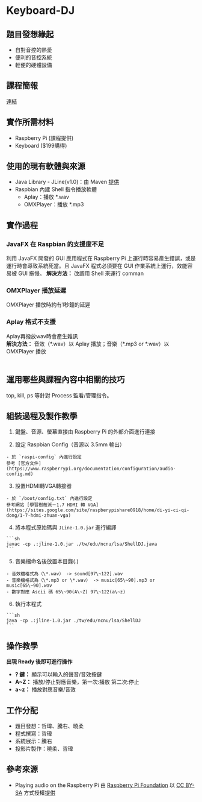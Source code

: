 # Keyboard-DJ

## 題目發想緣起

  - 自對音控的熱愛  
  - 便利的音控系統  
  - 輕便的硬體設備  
## 課程簡報
[連結](https://www.slideshare.net/slideshow/embed_code/key/bSf3Iz9NDK1lWp)
## 實作所需材料

  - Raspberry Pi (課程提供)  
  - Keyboard ($199購得)  

## 使用的現有軟體與來源

  - Java Library - JLine(v1.0)：由 Maven [提供](http://jline.sourceforge.net)
  - Raspbian 內建 Shell 指令播放軟體  
    - Aplay：播放 \*.wav
    - OMXPlayer：播放 \*.mp3

## 實作過程

### JavaFX 在 Raspbian 的支援度不足

利用 JavaFX 開發的 GUI 應用程式在 Raspberry Pi 上運行時容易產生錯誤，或是運行時會導致系統死當。且 JavaFX 程式必須要在 GUI 作業系統上運行，效能容易被 GUI 拖慢。
**解決方法：** 改調用 Shell 來運行 comman
　　
### OMXPlayer 播放延遲

OMXPlayer 播放時約有1秒鐘的延遲

### Aplay 格式不支援

Aplay再撥放wav時會產生雜訊  
**解決方法：** 音效（\*.wav）以 Aplay 播放；音樂（\*.mp3 or \*.wav）以 OMXPlayer 播放  
　　
## 運用哪些與課程內容中相關的技巧

top, kill, ps 等針對 Process 監看/管理指令。

## 組裝過程及製作教學

  1. 鍵盤、音源、螢幕直接由 Raspberry Pi 的外部介面進行連接  

  2. 設定 Raspbian Config（音源以 3.5mm 輸出）

    - 於 `raspi-config` 內進行設定
    參考 [官方文件](https://www.raspberrypi.org/documentation/configuration/audio-config.md)

  3. 設置HDMI轉VGA轉接器  

    - 於 `/boot/config.txt` 內進行設定
    參考網站 [學習樹莓派－1.7 HDMI 轉 VGA](https://sites.google.com/site/raspberypishare0918/home/di-yi-ci-qi-dong/1-7-hdmi-zhuan-vga)

  4. 將本程式原始碼與 `JLine-1.0.jar` 進行編譯

    ```sh
    javac -cp .:jline-1.0.jar ./tw/edu/ncnu/lsa/ShellDJ.java  
    ```

  5. 音樂檔命名後放置本目錄(.)

    - 音效檔格式為（\*.wav） -> sound[97\~122].wav  
    - 音樂檔格式為（\*.mp3 or \*.wav） -> music[65\~90].mp3 or music[65\~90].wav  
    - 數字對應 Ascii 碼 65\~90(A\~Z) 97\~122(a\~z)  

  6. 執行本程式

    ```sh
    java -cp .:jline-1.0.jar ./tw/edu/ncnu/lsa/ShellDJ  
    ```

## 操作教學

**出現 Ready 後即可進行操作**  
  - **? 鍵：** 顯示可以輸入的聲音/音效按鍵  
  - **A\~Z：** 播放/停止對應音樂，第一次:播放 第二次:停止  
  - **a\~z：** 播放對應音樂/音效  

## 工作分配

  - 題目發想：哲瑋、騰右、曉柔  
  - 程式撰寫：哲瑋  
  - 系統展示：騰右  
  - 投影片製作：曉柔、哲瑋  

## 參考來源 

  - Playing audio on the Raspberry Pi
    由 [Raspberry Pi Foundation](https://www.raspberrypi.org/) 以 [CC BY-SA](https://www.raspberrypi.org/creative-commons/) 方式授權[提供](https://www.raspberrypi.org/documentation/usage/audio/)
